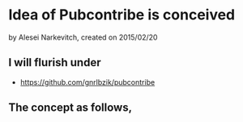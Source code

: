 # Idea of Pubcontribe is conceived

by Alesei Narkevitch, created on 2015/02/20

## I will flurish under

- https://github.com/gnrlbzik/pubcontribe

## The concept as follows,
